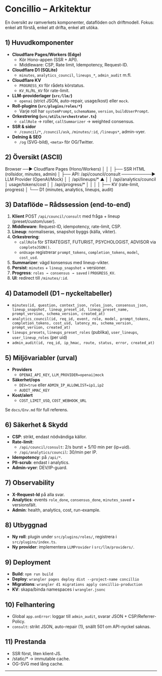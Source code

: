 # Concillio – Arkitektur

En översikt av ramverkets komponenter, dataflöden och driftmodell. Fokus: enkel att förstå, enkel att drifta, enkel att utöka.

## 1) Huvudkomponenter

- **Cloudflare Pages/Workers (Edge)**
  - Kör Hono-appen (SSR + API).
  - Middleware: CSP, Rate limit, Idempotency, Request-ID.
- **Cloudflare D1 (SQLite)**  
  - `minutes`, `analytics_council`, `lineups_*`, `admin_audit` m.fl.
- **Cloudflare KV**
  - `PROGRESS_KV` för rådets körstatus.
  - `KV_RL`/`RL_KV` för rate-limit.
- **LLM-providerlager (`src/llm/`)**
  - `openai` (strict JSON, auto-repair, usage/kost) eller `mock`.
- **Roll-plugins (`src/plugins/roles/*`)**
  - Varje roll har `systemPrompt`, `schemaName`, `version`, `buildUserPrompt`.
- **Orkestrering (`src/utils/orchestrator.ts`)**
  - `callRole` → roller, `callSummarizer` → weighted consensus.
- **SSR & sidor**
  - `/council/*`, `/council/ask`, `/minutes/:id`, `/lineups*`, admin-vyer.
- **Delning & SEO**
  - `/og` (SVG-bild), `<meta>` för OG/Twitter.

## 2) Översikt (ASCII)



Browser ──▶ Cloudflare Pages (Hono/Workers)
│ │
│ ├── SSR HTML (rollsidor, minutes, admin)
│ ├── API: /api/council/consult ──────────▶ LLM Provider (OpenAI/Mock)
│ │ /api/lineups/* ▲
│ │ /api/analytics/council │ usage/tokens/cost
│ │ /api/progress/* │
│ │
│ ├── KV (rate-limit, progress)
│ └── D1 (minutes, analytics, lineups, audit)


## 3) Dataflöde – Rådssession (end-to-end)

1. **Klient** POST `/api/council/consult` med fråga + lineup (preset/custom/user).
2. **Middleware**: Request-ID, idempotency, rate-limit, CSP.
3. **Lineup**: normaliseras, snapshot byggs (källa, vikter).
4. **Orkestrering**:
   - `callRole` för STRATEGIST, FUTURIST, PSYCHOLOGIST, ADVISOR via `completeJSON()`.
   - `onUsage` registrerar `prompt_tokens`, `completion_tokens`, `model`, `cost_usd`.
5. **Summarizer**: vägd konsensus med lineup-vikter.
6. **Persist**: `minutes` + `lineup_snapshot` + versioner.
7. **Progress**: `roles → consensus → saved` i `PROGRESS_KV`.
8. **UI**: redirect till `/minutes/:id`.

## 4) Datamodell (D1 – nyckeltabeller)

- `minutes(id, question, context_json, roles_json, consensus_json, lineup_snapshot, lineup_preset_id, lineup_preset_name, prompt_version, schema_version, created_at)`
- `analytics_council(id, req_id, event, role, model, prompt_tokens, completion_tokens, cost_usd, latency_ms, schema_version, prompt_version, created_at)`
- `lineups_presets`, `lineups_preset_roles` (publika), `user_lineups`, `user_lineup_roles` (per uid)
- `admin_audit(id, req_id, ip_hmac, route, status, error, created_at)`

## 5) Miljövariabler (urval)

- **Providers**
  - `OPENAI_API_KEY`, `LLM_PROVIDER=openai|mock`
- **Säkerhet/ops**
  - `DEV=true` eller `ADMIN_IP_ALLOWLIST=ip1,ip2`
  - `AUDIT_HMAC_KEY`
- **Kost/alert**
  - `COST_LIMIT_USD`, `COST_WEBHOOK_URL`

Se `docs/Env.md` för full referens.

## 6) Säkerhet & Skydd

- **CSP**: strikt, endast nödvändiga källor.
- **Rate-limit**:
  - `/api/council/consult`: 2/s burst + 5/10 min per (ip+uid).
  - `/api/analytics/council`: 30/min per IP.
- **Idempotency**: på `/api/*`.
- **PII-scrub**: endast i analytics.
- **Admin-vyer**: DEV/IP-guard.

## 7) Observability

- **X-Request-Id** på alla svar.
- **Analytics**: events `role_done`, `consensus_done`, `minutes_saved` + versionsfält.
- **Admin**: health, analytics, cost, run-example.

## 8) Utbyggnad

- **Ny roll**: plugin under `src/plugins/roles/`, registrera i `src/plugins/index.ts`.
- **Ny provider**: implementera `LLMProvider` i `src/llm/providers/`.

## 9) Deployment

- **Build**: `npm run build`
- **Deploy**: `wrangler pages deploy dist --project-name concillio`
- **Migrations**: `wrangler d1 migrations apply concillio-production`
- **KV**: skapa/binda namespaces i `wrangler.jsonc`

## 10) Felhantering

- Global `app.onError`: loggar till `admin_audit`, svarar JSON + CSP/Referrer-Policy.
- `consult`: strikt JSON, auto-repair (1), snällt 501 om API-nyckel saknas.

## 11) Prestanda

- SSR först, liten klient-JS.
- /static/* → immutable cache.
- OG-SVG med lång cache.

---
